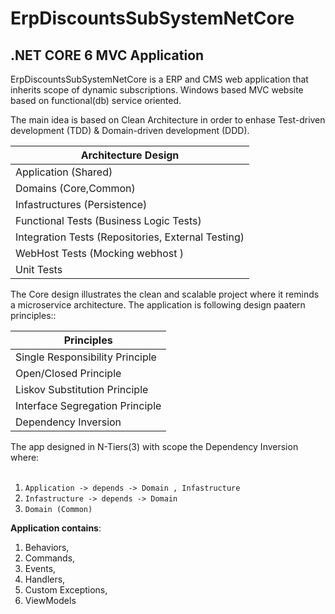 # ErpDiscountsSubSystemNetCore

## .NET CORE 6 MVC Application

ErpDiscountsSubSystemNetCore is a ERP and CMS web application that inherits scope of dynamic subscriptions. 
Windows based MVC website based on functional(db) service oriented.

The main idea is based on Clean Architecture in order to enhase  Test-driven development (TDD) & Domain-driven development (DDD).

| Architecture Design |
| ------------- |
| Application (Shared) |
| Domains (Core,Common) |
| Infastructures (Persistence) |
| Functional Tests (Business Logic Tests) |
| Integration Tests  (Repositories, External Testing)|
| WebHost Tests  (Mocking webhost )|
| Unit Tests  |

The Core design illustrates the clean and scalable project where it reminds a microservice architecture. The application is following design paatern principles::

| Principles |
| ------------- |
| Single Responsibility Principle  |
| Open/Closed Principle  |
| Liskov Substitution Principle  |
| Interface Segregation Principle  |
| Dependency Inversion  |


The app designed in N-Tiers(3) with scope the Dependency Inversion where: <br/> <br/>
1. ```Application -> depends -> Domain , Infastructure```<br/>
1. ```Infastructure -> depends -> Domain```<br/>
1. ```Domain (Common) ```

**Application contains**: <br/>
1. Behaviors,  <br/>
1. Commands, <br/>
1. Events, <br/>
1. Handlers, <br/>
1. Custom Exceptions, <br/>
1. ViewModels




 
